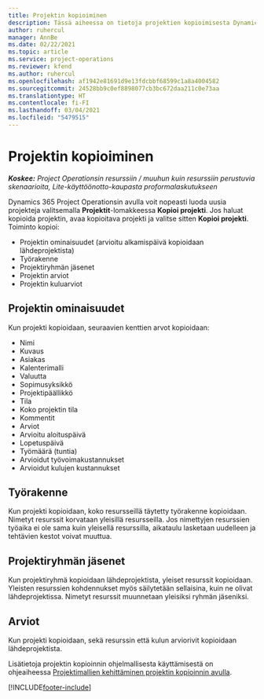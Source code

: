 ```yaml
---
title: Projektin kopioiminen
description: Tässä aiheessa on tietoja projektien kopioimisesta Dynamics 365 Project Operationsissa.
author: ruhercul
manager: AnnBe
ms.date: 02/22/2021
ms.topic: article
ms.service: project-operations
ms.reviewer: kfend
ms.author: ruhercul
ms.openlocfilehash: af1942e81691d9e13fdcbbf68599c1a8a4004582
ms.sourcegitcommit: 24528bb9c0ef8898077cb3bc672daa211c0e73aa
ms.translationtype: HT
ms.contentlocale: fi-FI
ms.lasthandoff: 03/04/2021
ms.locfileid: "5479515"
---
```

# <a name="copy-a-project"></a>Projektin kopioiminen

_**Koskee:** Project Operationsin resurssiin / muuhun kuin resurssiin perustuvia skenaarioita, Lite-käyttöönotto-kaupasta proformalaskutukseen_

Dynamics 365 Project Operationsin avulla voit nopeasti luoda uusia projekteja valitsemalla **Projektit**-lomakkeessa **Kopioi projekti**. Jos haluat kopioida projektin, avaa kopioitava projekti ja valitse sitten **Kopioi projekti**. Toiminto kopioi:

- Projektin ominaisuudet (arvioitu alkamispäivä kopioidaan lähdeprojektista)
- Työrakenne
- Projektiryhmän jäsenet
- Projektin arviot
- Projektin kuluarviot

## <a name="project-properties"></a>Projektin ominaisuudet

Kun projekti kopioidaan, seuraavien kenttien arvot kopioidaan:

- Nimi
- Kuvaus
- Asiakas
- Kalenterimalli
- Valuutta
- Sopimusyksikkö
- Projektipäällikkö
- Tila
- Koko projektin tila
- Kommentit
- Arviot
- Arvioitu aloituspäivä
- Lopetuspäivä
- Työmäärä (tuntia)
- Arvioidut työvoimakustannukset
- Arvioidut kulujen kustannukset

## <a name="work-breakdown-structure"></a>Työrakenne

Kun projekti kopioidaan, koko resursseillä täytetty työrakenne kopioidaan. Nimetyt resurssit korvataan yleisillä resursseilla. Jos nimettyjen resurssien työaika ei ole sama kuin yleisellä resurssilla, aikataulu lasketaan uudelleen ja tehtävien kestot voivat muuttua.

## <a name="project-team-members"></a>Projektiryhmän jäsenet

Kun projektiryhmä kopioidaan lähdeprojektista, yleiset resurssit kopioidaan. Yleisten resurssien kohdennukset myös säilytetään sellaisina, kuin ne olivat lähdeprojektissa. Nimetyt resurssit muunnetaan yleisiksi ryhmän jäseniksi.

## <a name="estimates"></a>Arviot

Kun projekti kopioidaan, sekä resurssin että kulun arviorivit kopioidaan lähdeprojektista. 

Lisätietoja projektin kopioinnin ohjelmallisesta käyttämisestä on ohjeaiheessa [Projektimallien kehittäminen projektin kopioinnin avulla](dev-copy-project.md).


[!INCLUDE[footer-include](../includes/footer-banner.md)]

